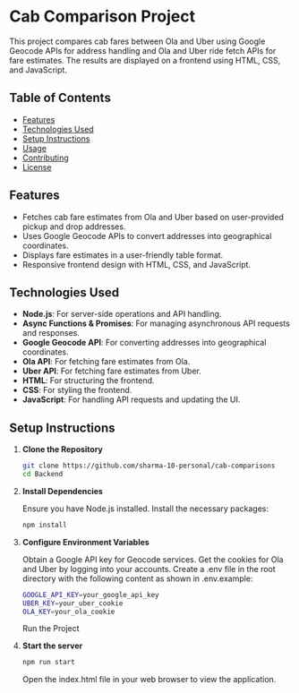 # Cab Comparison Project

This project compares cab fares between Ola and Uber using Google Geocode APIs for address handling and Ola and Uber ride fetch APIs for fare estimates. The results are displayed on a frontend using HTML, CSS, and JavaScript.

## Table of Contents

- [Features](#features)
- [Technologies Used](#technologies-used)
- [Setup Instructions](#setup-instructions)
- [Usage](#usage)
- [Contributing](#contributing)
- [License](#license)

## Features

- Fetches cab fare estimates from Ola and Uber based on user-provided pickup and drop addresses.
- Uses Google Geocode APIs to convert addresses into geographical coordinates.
- Displays fare estimates in a user-friendly table format.
- Responsive frontend design with HTML, CSS, and JavaScript.

## Technologies Used

- **Node.js**: For server-side operations and API handling.
- **Async Functions & Promises**: For managing asynchronous API requests and responses.
- **Google Geocode API**: For converting addresses into geographical coordinates.
- **Ola API**: For fetching fare estimates from Ola.
- **Uber API**: For fetching fare estimates from Uber.
- **HTML**: For structuring the frontend.
- **CSS**: For styling the frontend.
- **JavaScript**: For handling API requests and updating the UI.

## Setup Instructions

1. **Clone the Repository**

   ```bash
   git clone https://github.com/sharma-10-personal/cab-comparisons
   cd Backend

2. **Install Dependencies**

    Ensure you have Node.js installed. Install the necessary packages:
    ```bash
    npm install

3. **Configure Environment Variables**

    Obtain a Google API key for Geocode services.
    Get the cookies for Ola and Uber by logging into your accounts.
    Create a .env file in the root directory with the following content as shown in .env.example:

    ```bash
    GOOGLE_API_KEY=your_google_api_key
    UBER_KEY=your_uber_cookie
    OLA_KEY=your_ola_cookie
    ```

    Run the Project

4. **Start the server**

    ```bash
    npm run start
    ```

    Open the index.html file in your web browser to view the application.
